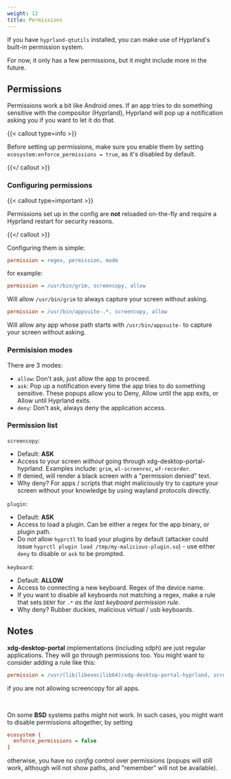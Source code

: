 ```yaml
---
weight: 12
title: Permissions
---
```


If you have `hyprland-qtutils` installed, you can make use of Hyprland's built-in
permission system.

For now, it only has a few permissions, but it might include more in the future.

## Permissions

Permissions work a bit like Android ones. If an app tries to do something sensitive with
the compositor (Hyprland), Hyprland will pop up a notification asking you if you
want to let it do that.

{{< callout type=info >}}

Before setting up permissions, make sure you enable them by setting
`ecosystem:enforce_permissions = true`, as it's disabled by default.

{{</ callout >}}


### Configuring permissions

{{< callout type=important >}}

Permissions set up in the config are **not** reloaded on-the-fly and require a Hyprland
restart for security reasons.

{{</ callout >}}

Configuring them is simple:

```ini
permission = regex, permission, mode
```

for example:
```ini
permission = /usr/bin/grim, screencopy, allow
```
Will allow `/usr/bin/grim` to always capture your screen without asking.

```ini
permission = /usr/bin/appsuite-.*, screencopy, allow
```
Will allow any app whose path starts with `/usr/bin/appsuite-` to capture your screen without asking.


### Permisision modes

There are 3 modes:
- `allow`: Don't ask, just allow the app to proceed.
- `ask`: Pop up a notification every time the app tries to do something sensitive. These popups allow you to Deny, Allow until the app exits, or Allow until Hyprland exits.
- `deny`: Don't ask, always deny the application access.


### Permission list

`screencopy`:
 - Default: **ASK**
 - Access to your screen _without_ going through xdg-desktop-portal-hyprland. Examples include: `grim`, `wl-screenrec`, `wf-recorder`.
 - If denied, will render a black screen with a "permission denied" text.
 - Why deny? For apps / scripts that might maliciously try to capture your screen without your knowledge by using wayland protocols directly.

`plugin`:
 - Default: **ASK**
 - Access to load a plugin. Can be either a regex for the app binary, or plugin path.
 - Do _not_ allow `hyprctl` to load your plugins by default (attacker could issue `hyprctl plugin load /tmp/my-malicious-plugin.so`) - use either `deny` to disable or `ask` to be prompted.

`keyboard`:
 - Default: **ALLOW**
 - Access to connecting a new keyboard. Regex of the device name.
 - If you want to disable all keyboards not matching a regex, make a rule that sets `DENY` for `.*` _as the last keyboard permission rule_.
 - Why deny? Rubber duckies, malicious virtual / usb keyboards.

## Notes

**xdg-desktop-portal** implementations (including xdph) are just regular applications. They will go through permissions too. You might want to consider
adding a rule like this:
```ini
permission = /usr/(lib|libexec|lib64)/xdg-desktop-portal-hyprland, screencopy, allow
```
if you are not allowing screencopy for all apps.

<br/>

On some **BSD** systems paths might not work. In such cases, you might want to disable permissions altogether, by setting
```ini
ecosystem {
  enforce_permissions = false
}
```
otherwise, you have no _config_ control over permissions (popups will still work, although will not show paths, and "remember" will not be available).

